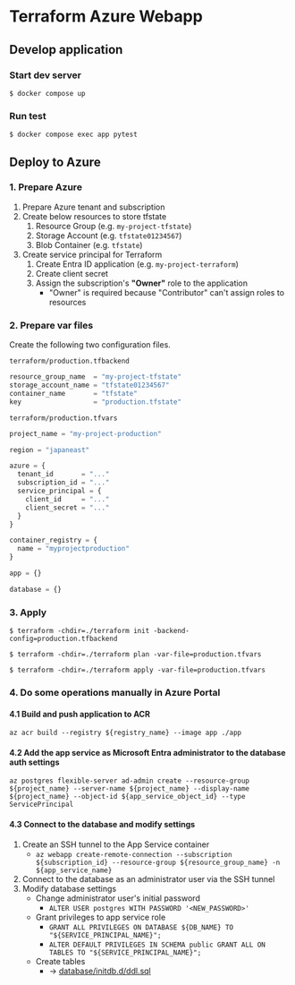 # Terraform Azure Webapp

## Develop application

### Start dev server
``` console
$ docker compose up
```

### Run test
``` console
$ docker compose exec app pytest
```

## Deploy to Azure

### 1. Prepare Azure
1. Prepare Azure tenant and subscription
2. Create below resources to store tfstate
    1. Resource Group (e.g. `my-project-tfstate`)
    2. Storage Account (e.g. `tfstate01234567`)
    3. Blob Container (e.g. `tfstate`)
3. Create service principal for Terraform
    1. Create Entra ID application (e.g. `my-project-terraform`)
    2. Create client secret
    3. Assign the subscription's **"Owner"** role to the application
        - "Owner" is required because "Contributor" can't assign roles to resources

### 2. Prepare var files
Create the following two configuration files.

`terraform/production.tfbackend`

``` tfvars
resource_group_name  = "my-project-tfstate"
storage_account_name = "tfstate01234567"
container_name       = "tfstate"
key                  = "production.tfstate"
```

`terraform/production.tfvars`

``` tfvars
project_name = "my-project-production"

region = "japaneast"

azure = {
  tenant_id       = "..."
  subscription_id = "..."
  service_principal = {
    client_id     = "..."
    client_secret = "..."
  }
}

container_registry = {
  name = "myprojectproduction"
}

app = {}

database = {}
```

### 3. Apply
``` console
$ terraform -chdir=./terraform init -backend-config=production.tfbackend
```

``` console
$ terraform -chdir=./terraform plan -var-file=production.tfvars
```

``` console
$ terraform -chdir=./terraform apply -var-file=production.tfvars
```

### 4. Do some operations manually in Azure Portal

#### 4.1 Build and push application to ACR
```
az acr build --registry ${registry_name} --image app ./app
```

#### 4.2 Add the app service as Microsoft Entra administrator to the database auth settings
```
az postgres flexible-server ad-admin create --resource-group ${project_name} --server-name ${project_name} --display-name ${project_name} --object-id ${app_service_object_id} --type ServicePrincipal
```

#### 4.3 Connect to the database and modify settings
1. Create an SSH tunnel to the App Service container
    - `az webapp create-remote-connection --subscription ${subscription_id} --resource-group ${resource_group_name} -n ${app_service_name}`
2. Connect to the database as an administrator user via the SSH tunnel
3. Modify database settings
    - Change administrator user's initial password
        - `ALTER USER postgres WITH PASSWORD '<NEW_PASSWORD>'`
    - Grant privileges to app service role
        - `GRANT ALL PRIVILEGES ON DATABASE ${DB_NAME} TO "${SERVICE_PRINCIPAL_NAME}";`
        - `ALTER DEFAULT PRIVILEGES IN SCHEMA public GRANT ALL ON TABLES TO "${SERVICE_PRINCIPAL_NAME}";`
    - Create tables
        - → [database/initdb.d/ddl.sql](database/initdb.d/ddl.sql)

